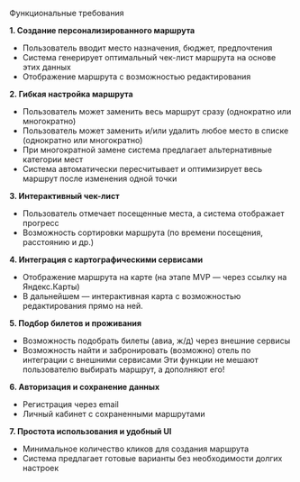Функциональные требования

**1. Создание персонализированного маршрута**
- Пользователь вводит место назначения, бюджет, предпочтения
- Система генерирует оптимальный чек-лист маршрута на основе этих данных
- Отображение маршрута с возможностью редактирования

**2. Гибкая настройка маршрута**
- Пользователь может заменить весь маршрут сразу (однократно или многократно)
- Пользователь может заменить и/или удалить любое место в списке (однократно или многократно)
- При многократной замене система предлагает альтернативные категории мест
- Система автоматически пересчитывает и оптимизирует весь маршрут после изменения одной точки

**3. Интерактивный чек-лист**
- Пользователь отмечает посещенные места, а система отображает прогресс
- Возможность сортировки маршрута (по времени посещения, расстоянию и др.)

**4. Интеграция с картографическими сервисами**
- Отображение маршрута на карте (на этапе MVP — через ссылку на Яндекс.Карты)
- В дальнейшем — интерактивная карта с возможностью редактирования прямо на ней.

**5. Подбор билетов и проживания**
- Возможность подобрать билеты (авиа, ж/д) через внешние сервисы
- Возможность найти и забронировать (возможно) отель по интеграции с внешними сервисами
Эти функции не мешают пользователю выбирать маршрут, а дополняют его!

**6. Авторизация и сохранение данных**
- Регистрация через email
- Личный кабинет с сохраненными маршрутами

**7. Простота использования и удобный UI**
- Минимальное количество кликов для создания маршрута
- Система предлагает готовые варианты без необходимости долгих настроек
